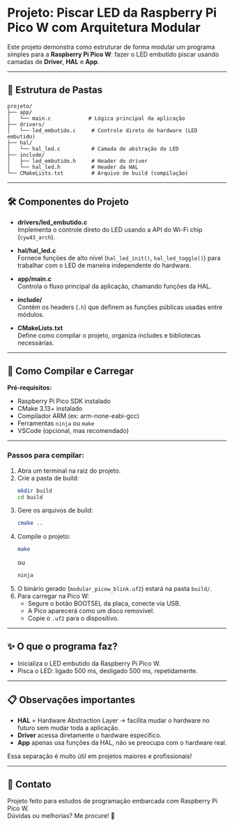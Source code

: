# Projeto: Piscar LED da Raspberry Pi Pico W com Arquitetura Modular

Este projeto demonstra como estruturar de forma modular um programa simples para a **Raspberry Pi Pico W**: fazer o LED embutido piscar usando camadas de **Driver**, **HAL** e **App**.

---

## 📂 Estrutura de Pastas

```
projeto/
├── app/
│   └── main.c            # Lógica principal da aplicação
├── drivers/
│   └── led_embutido.c     # Controle direto do hardware (LED embutido)
├── hal/
│   └── hal_led.c          # Camada de abstração do LED
├── include/
│   ├── led_embutido.h     # Header do driver
│   └── hal_led.h          # Header da HAL
└── CMakeLists.txt         # Arquivo de build (compilação)
```

---

## 🛠️ Componentes do Projeto

- **drivers/led_embutido.c**  
  Implementa o controle direto do LED usando a API do Wi-Fi chip (`cyw43_arch`).
  
- **hal/hal_led.c**  
  Fornece funções de alto nível (`hal_led_init()`, `hal_led_toggle()`) para trabalhar com o LED de maneira independente do hardware.

- **app/main.c**  
  Controla o fluxo principal da aplicação, chamando funções da HAL.

- **include/**  
  Contém os headers (`.h`) que definem as funções públicas usadas entre módulos.

- **CMakeLists.txt**  
  Define como compilar o projeto, organiza includes e bibliotecas necessárias.

---

## 🔧 Como Compilar e Carregar

**Pré-requisitos:**
- Raspberry Pi Pico SDK instalado
- CMake 3.13+ instalado
- Compilador ARM (ex: arm-none-eabi-gcc)
- Ferramentas `ninja` ou `make`
- VSCode (opcional, mas recomendado)

---

### Passos para compilar:

1. Abra um terminal na raiz do projeto.
2. Crie a pasta de build:
   ```bash
   mkdir build
   cd build
   ```
3. Gere os arquivos de build:
   ```bash
   cmake ..
   ```
4. Compile o projeto:
   ```bash
   make
   ```
   ou
   ```bash
   ninja
   ```
5. O binário gerado (`modular_picow_blink.uf2`) estará na pasta `build/`.
6. Para carregar na Pico W:
   - Segure o botão BOOTSEL da placa, conecte via USB.
   - A Pico aparecerá como um disco removível.
   - Copie o `.uf2` para o dispositivo.

---

## ✨ O que o programa faz?

- Inicializa o LED embutido da Raspberry Pi Pico W.
- Pisca o LED: ligado 500 ms, desligado 500 ms, repetidamente.

---

## 📋 Observações importantes

- **HAL** = Hardware Abstraction Layer → facilita mudar o hardware no futuro sem mudar toda a aplicação.
- **Driver** acessa diretamente o hardware específico.
- **App** apenas usa funções da HAL, não se preocupa com o hardware real.

Essa separação é muito útil em projetos maiores e profissionais!

---

## 💬 Contato

Projeto feito para estudos de programação embarcada com Raspberry Pi Pico W.  
Dúvidas ou melhorias? Me procure! 🚀